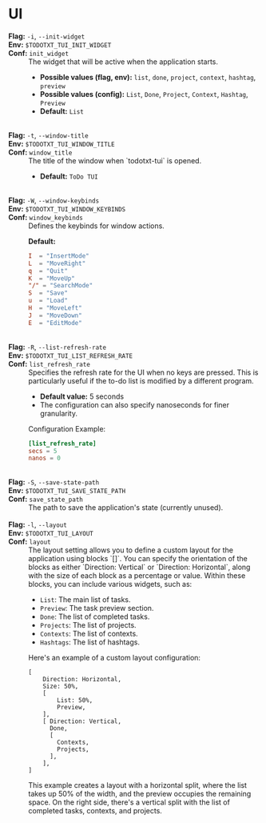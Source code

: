 # UI

<dt><b>Flag:</b> <code>-i</code>, <code>--init-widget</code></dt>
<dt><b>Env:</b> <code>$TODOTXT_TUI_INIT_WIDGET</code></dt>
<dt><b>Conf:</b> <code>init_widget</code></dt>
<dd>
The widget that will be active when the application starts.  

- **Possible values (flag, env):** `list`, `done`, `project`, `context`, `hashtag`, `preview`  
- **Possible values (config):** `List`, `Done`, `Project`, `Context`, `Hashtag`, `Preview`  
- **Default:** `List` 
</dd>
<br>

<dt><b>Flag:</b> <code>-t</code>, <code>--window-title</code></dt>
<dt><b>Env:</b> <code>$TODOTXT_TUI_WINDOW_TITLE</code></dt>
<dt><b>Conf:</b> <code>window_title</code></dt>
<dd>
The title of the window when `todotxt-tui` is opened.  

- **Default:** `ToDo TUI`  
</dd>
<br>

<dt><b>Flag:</b> <code>-W</code>, <code>--window-keybinds</code></dt>
<dt><b>Env:</b> <code>$TODOTXT_TUI_WINDOW_KEYBINDS</code></dt>
<dt><b>Conf:</b> <code>window_keybinds</code></dt>
<dd>
Defines the keybinds for window actions.  

**Default:**  
```toml
I  = "InsertMode"
L  = "MoveRight"
q  = "Quit"
K  = "MoveUp"
"/" = "SearchMode"
S  = "Save"
u  = "Load"
H  = "MoveLeft"
J  = "MoveDown"
E  = "EditMode"
```
</dd>
<br>

<dt><b>Flag:</b> <code>-R</code>, <code>--list-refresh-rate</code></dt>
<dt><b>Env:</b> <code>$TODOTXT_TUI_LIST_REFRESH_RATE</code></dt>
<dt><b>Conf:</b> <code>list_refresh_rate</code></dt>
<dd>
Specifies the refresh rate for the UI when no keys are pressed. This is particularly useful if the to-do list is modified by a different program.

- **Default value:** 5 seconds
- The configuration can also specify nanoseconds for finer granularity.  

Configuration Example:
```toml
[list_refresh_rate]
secs = 5
nanos = 0
```
</dd>
<br>

<dt><b>Flag:</b> <code>-S</code>, <code>--save-state-path</code></dt>
<dt><b>Env:</b> <code>$TODOTXT_TUI_SAVE_STATE_PATH</code></dt>
<dt><b>Conf:</b> <code>save_state_path</code></dt>
<dd>
The path to save the application's state (currently unused).
</dd>
<br>

<dt><b>Flag:</b> <code>-l</code>, <code>--layout</code></dt>
<dt><b>Env:</b> <code>$TODOTXT_TUI_LAYOUT</code></dt>
<dt><b>Conf:</b> <code>layout</code></dt>
<dd>
The layout setting allows you to define a custom layout for the application using blocks `[]`. You can specify the orientation of the blocks as either `Direction: Vertical` or `Direction: Horizontal`, along with the size of each block as a percentage or value. Within these blocks, you can include various widgets, such as:

- `List`: The main list of tasks.
- `Preview`: The task preview section.
- `Done`: The list of completed tasks.
- `Projects`: The list of projects.
- `Contexts`: The list of contexts.
- `Hashtags`: The list of hashtags.

Here's an example of a custom layout configuration:

```
[
    Direction: Horizontal,
    Size: 50%,
    [
        List: 50%,
        Preview,
    ],
    [ Direction: Vertical,
      Done,
      [
        Contexts,
        Projects,
      ],
    ],
]
```

This example creates a layout with a horizontal split, where the list takes up 50% of the width, and the preview occupies the remaining space. On the right side, there's a vertical split with the list of completed tasks, contexts, and projects.
</dd>
<br>
